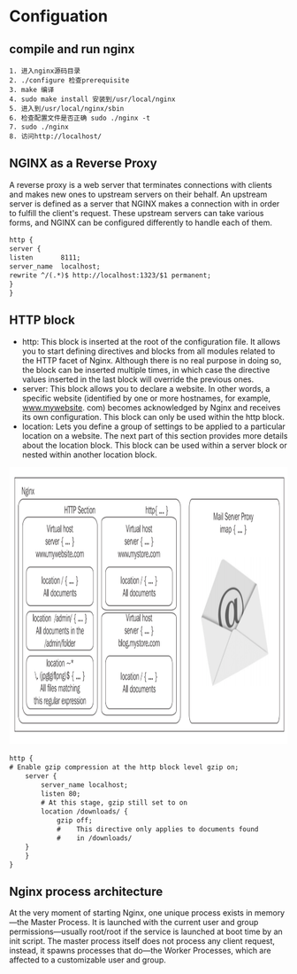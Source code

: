 # Configuation
## compile and run nginx
```
1. 进入nginx源码目录
2. ./configure 检查prerequisite
3. make 编译
4. sudo make install 安装到/usr/local/nginx
5. 进入到/usr/local/nginx/sbin
6. 检查配置文件是否正确 sudo ./nginx -t
7. sudo ./nginx 
8. 访问http://localhost/
```

## NGINX as a Reverse Proxy
A reverse proxy is a web server that terminates connections with clients and makes new ones to upstream servers on their behalf. An upstream server is defined as a server that NGINX makes a connection with in order to fulfill the client's request. These upstream servers can take various forms, and NGINX can be configured differently to handle each of them.

```
http {
server {
listen       8111;
server_name  localhost;
rewrite ^/(.*)$ http://localhost:1323/$1 permanent;
}
}
```

## HTTP block
* http: This block is inserted at the root of the configuration file. It allows you to start defining directives and blocks from all modules related to the HTTP facet of Nginx. Although there is no real purpose in doing so, the block can be inserted multiple times, in which case the directive values inserted in the last block will override the previous ones.
* server: This block allows you to declare a website. In other words, a specific website (identified by one or more hostnames, for example, www.mywebsite. com) becomes acknowledged by Nginx and receives its own configuration. This block can only be used within the http block.
* location: Lets you define a group of settings to be applied to a particular location on a website. The next part of this section provides more details about the location block. This block can be used within a server block or nested within another location block.

<div align=center>
<img src="https://github.com/zzzyyyxxxmmm/basics/blob/master/image/nginx_1.png" width="700" height="500">
</div>

```
http {
# Enable gzip compression at the http block level gzip on;
    server {
        server_name localhost;
        listen 80;
        # At this stage, gzip still set to on
        location /downloads/ { 
            gzip off;
            #    This directive only applies to documents found
            #    in /downloads/
    } 
    }
}
```

## Nginx process architecture
At the very moment of starting Nginx, one unique process exists in memory—the Master Process. It is launched with the current user and group permissions—usually root/root if the service is launched at boot time by an init script. The master process itself does not process any client request, instead, it spawns processes that do—the Worker Processes, which are affected to a customizable user and group.
